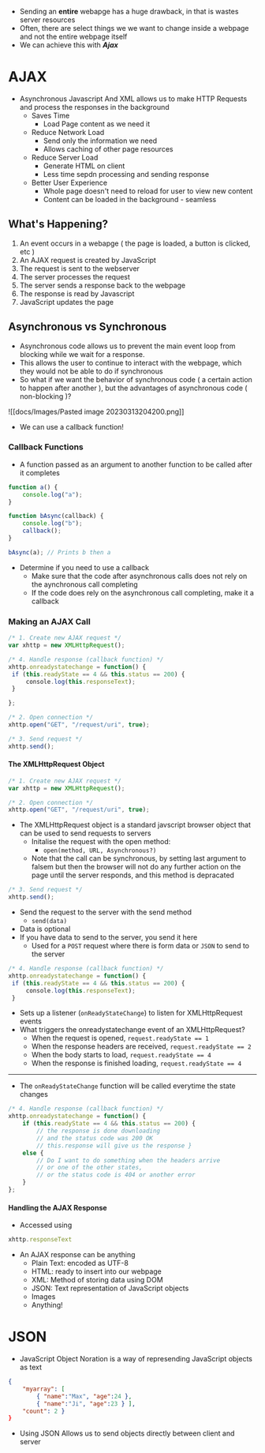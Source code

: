 - Sending an **entire** webapge has a huge drawback, in that is wastes server resources
- Often, there are select things we we want to change inside a webpage and not the entire webpage itself
- We can achieve this with ***Ajax***

# AJAX
- Asynchronous Javascript And XML allows us to make HTTP Requests and process the responses in the background
	- Saves Time
		- Load Page content as we need it
	- Reduce Network Load
		- Send only the information we need
		- Allows caching of other page resources
	- Reduce Server Load
		- Generate HTML on client
		- Less time sepdn processing and sending response
	- Better User Experience
		- Whole page doesn't need to reload for user to view new content
		- Content can be loaded in the background - seamless

## What's Happening?
1. An event occurs in a webapge ( the page is loaded, a button is clicked, etc )
2. An AJAX request is created by JavaScript
3. The request is sent to the webserver
4. The server processes the request
5. The server sends a response back to the webpage
6. The response is read by Javascript
7. JavaScript updates the page

## Asynchronous vs Synchronous

- Asynchronous code allows us to prevent the main event loop from blocking while we wait for a response. 
- This allows the user to continue to interact with the webpage, which they would not be able to do if synchronous
- So what if we want the behavior of synchronous code ( a certain action to happen after another ), but the advantages of asynchronous code ( non-blocking )?

![[docs/Images/Pasted image 20230313204200.png]]

- We can use a callback function!

### Callback Functions
- A function passed as an argument to another function to be called after it completes

```js
function a() { 
	console.log("a"); 
} 

function bAsync(callback) { 
	console.log("b"); 
	callback(); 
} 

bAsync(a); // Prints b then a
```

- Determine if you need to use a callback
	- Make sure that the code after asynchronous calls does not rely on the aynchronous call completing
	- If the code does rely on the asynchronous call completing, make it a callback


### Making an AJAX Call

```js
/* 1. Create new AJAX request */
var xhttp = new XMLHttpRequest();

/* 4. Handle response (callback function) */
xhttp.onreadystatechange = function() {
 if (this.readyState == 4 && this.status == 200) {
	 console.log(this.responseText);
 }

};

/* 2. Open connection */
xhttp.open("GET", "/request/uri", true);

/* 3. Send request */
xhttp.send();
```

#### The XMLHttpRequest Object

```js
/* 1. Create new AJAX request */
var xhttp = new XMLHttpRequest();

/* 2. Open connection */
xhttp.open("GET", "/request/uri", true);
```

- The XMLHttpRequest object is a standard javscript browser object that can be used to send requests to servers
	- Initalise the request with the open method:
		- `open(method, URL, Asynchronous?)`
	- Note that the call can be synchronous, by setting last argument to falsem but then the browser will not do any further action on the page until the server responds, and this method is depracated

```js
/* 3. Send request */
xhttp.send();
```

- Send the request to the server with the send method
	- `send(data)`
- Data is optional
- If you have data to send to the server, you send it here
	- Used for a `POST` request where there is form data or `JSON` to send to the server

```js
/* 4. Handle response (callback function) */
xhttp.onreadystatechange = function() {
 if (this.readyState == 4 && this.status == 200) {
	 console.log(this.responseText);
 }
```

- Sets up a listener (`onReadyStateChange`) to listen for XMLHttpRequest events
- What triggers the onreadystatechange event of an XMLHttpRequest?
	- When the request is opened, `request.readyState == 1`
	- When the response headers are received, `request.readyState == 2`
	- When the body starts to load, `request.readyState == 4`
	- When the response is finished loading, `request.readyState == 4`

<hr>

- The `onReadyStateChange` function will be called everytime the state changes

```js
/* 4. Handle response (callback function) */ 
xhttp.onreadystatechange = function() { 
	if (this.readyState == 4 && this.status == 200) { 
		// the response is done downloading 
		// and the status code was 200 OK 
		// this.response will give us the response } 
	else { 
		// Do I want to do something when the headers arrive 
		// or one of the other states, 
		// or the status code is 404 or another error 
	} 
};
```

#### Handling the AJAX Response

- Accessed using

```js
xhttp.responseText
```

- An AJAX response can be anything
	- Plain Text: encoded as UTF-8
	- HTML: ready to insert into our webpage
	- XML: Method of storing data using DOM
	- JSON: Text representation of JavaScript objects
	- Images
	- Anything!

# JSON
- JavaScript Object Noration is a way of represending JavaScript objects as text

```JSON
{ 
	"myarray": [ 
		{ "name":"Max", "age":24 }, 
		{ "name":"Ji", "age":23 } ], 
	"count": 2 }
}
```

- Using JSON Allows us to send objects directly between client and server

